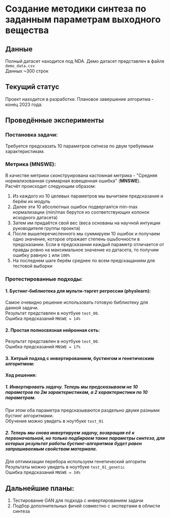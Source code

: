 # Создание методики синтеза по заданным параметрам выходного вещества

## Данные
Полный датасет находится под NDA. Демо датасет представлен в файле `demo_data.csv`<br>
Данных ~300 строк

## Текущий статус
Проект находится в разработке. Плановое завершение алгоритма - конец 2023 года.

## Проведённые эксперименты
### Постановка задачи:
Требуется предсказать 10 параметров ситнеза по двум требуемым характеристикам.
### Метрика (MNSWE):
В качестве метрики сконструирована кастомная метрика - "Средняя нормализованная суммарная взвещенная ошибка" (**MNSWE**).<br>
Расчёт происходит следующим образом:
1. Из каждого из 10 целевых параметров мы вычитаем предсказания и берём их модуль
2. Далее эти 10 абсолютных ошибок подвергаятся min-max нормализации (min/max берутся из соответствующих колонок исходного датасета)
3. Затем им придаётся свой вес (веса основаны на научной интуиции руководителя группы проекта)
4. После вышеперечисленного мы суммируем 10 ошибок и получаем одно значение, которое отражает степень ошьбочности в предсказании. Если в предсказании каждый параметр отличается от правды ровно на максимальное значение из датасета, то получим ошибку равную `1` или `100%`
5. На последнем шаге берём среднее по всем предскащаниям для тестовой выборки
### Протестированные подходы:
#### 1. Бустинг-библиотека для мульти-таргет регрессии (physlearn):
Самое очевидно решение использовать готовую библиотеку для данной задачи.<br>
Результат представлен в ноутбуке `test_00`.<br>
Ошибка предсказаний `MNSWE = 14% `
#### 2. Простая полносвязная нейронная сеть:
Результат представлен в ноутбуке `test_00`.<br>
Ошибка предсказаний `MNSWE = 17% `
#### 3. Хитрый подход с инвертированием, бустингом и генетическим алгоритмом:
#### Ход решения:
##### 1. Инвертировать задачу. Теперь мы предсказываем не 10 параметров по 2м зарактеристикам, а 2 характеристики по 10 параметрам.
При этом оба параметра предсказываются раздельно двумя разными бустинг алгоритмами.<br>
Обучение можно увидеть в ноутбуке `test_01`
##### 2. Теперь мы снова инвертируем задачу, возвращая её к первоначальной, но только подбираем такие параметры синтеза, для которых результат работы бустинг-алгоритмов будет равен запрашиваемым свойствам материала.
Для оптимизации перебора используем генетический алгоритм<br>
Результаты можно увидеть в ноутбуке `test_01_genetic`<br>
Ошибка предсказаний `MNSWE = 34% `


## Дальнейшие планы:
1. Тестирование GAN для подхода с инвертированием задачи
2. Подбор дополнительных фичей совместно с экспертами в облисти синтеза
